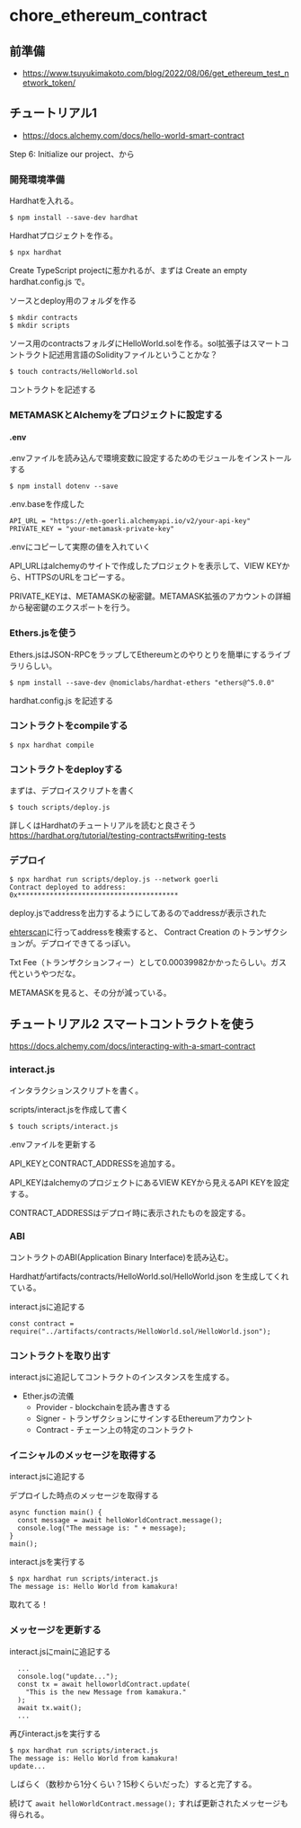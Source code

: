 # chore_ethereum_contract

## 前準備

- https://www.tsuyukimakoto.com/blog/2022/08/06/get_ethereum_test_network_token/

## チュートリアル1

- https://docs.alchemy.com/docs/hello-world-smart-contract

Step 6: Initialize our project、から

### 開発環境準備

Hardhatを入れる。

```
$ npm install --save-dev hardhat
```

Hardhatプロジェクトを作る。

```
$ npx hardhat
```

Create TypeScript projectに惹かれるが、まずは Create an empty hardhat.config.js で。

ソースとdeploy用のフォルダを作る

```
$ mkdir contracts
$ mkdir scripts
```

ソース用のcontractsフォルダにHelloWorld.solを作る。sol拡張子はスマートコントラクト記述用言語のSolidityファイルということかな？

```
$ touch contracts/HelloWorld.sol
```

コントラクトを記述する

### METAMASKとAlchemyをプロジェクトに設定する

#### .env

.envファイルを読み込んで環境変数に設定するためのモジュールをインストールする
```
$ npm install dotenv --save
```

.env.baseを作成した
```
API_URL = "https://eth-goerli.alchemyapi.io/v2/your-api-key"
PRIVATE_KEY = "your-metamask-private-key"
```

.envにコピーして実際の値を入れていく

API_URLはalchemyのサイトで作成したプロジェクトを表示して、VIEW KEYから、HTTPSのURLをコピーする。

PRIVATE_KEYは、METAMASKの秘密鍵。METAMASK拡張のアカウントの詳細から秘密鍵のエクスポートを行う。

### Ethers.jsを使う

Ethers.jsはJSON-RPCをラップしてEthereumとのやりとりを簡単にするライブラリらしい。

```
$ npm install --save-dev @nomiclabs/hardhat-ethers "ethers@^5.0.0"
```

hardhat.config.js を記述する

### コントラクトをcompileする

```
$ npx hardhat compile
```

### コントラクトをdeployする

まずは、デプロイスクリプトを書く

```
$ touch scripts/deploy.js
```

詳しくはHardhatのチュートリアルを読むと良さそう
https://hardhat.org/tutorial/testing-contracts#writing-tests

### デプロイ

```
$ npx hardhat run scripts/deploy.js --network goerli
Contract deployed to address: 0x****************************************
```

deploy.jsでaddressを出力するようにしてあるのでaddressが表示された

[ehterscan](https://goerli.etherscan.io/)に行ってaddressを検索すると、 Contract Creation のトランザクションが。デプロイできてるっぽい。

Txt Fee（トランザクションフィー）として0.00039982かかったらしい。ガス代というやつだな。

METAMASKを見ると、その分が減っている。

## チュートリアル2 スマートコントラクトを使う

https://docs.alchemy.com/docs/interacting-with-a-smart-contract

### interact.js

インタラクションスクリプトを書く。

scripts/interact.jsを作成して書く
```
$ touch scripts/interact.js
```

.envファイルを更新する

API_KEYとCONTRACT_ADDRESSを追加する。

API_KEYはalchemyのプロジェクトにあるVIEW KEYから見えるAPI KEYを設定する。

CONTRACT_ADDRESSはデプロイ時に表示されたものを設定する。

### ABI

コントラクトのABI(Application Binary Interface)を読み込む。

Hardhatがartifacts/contracts/HelloWorld.sol/HelloWorld.json を生成してくれている。

interact.jsに追記する
```
const contract = require("../artifacts/contracts/HelloWorld.sol/HelloWorld.json");
```

### コントラクトを取り出す

interact.jsに追記してコントラクトのインスタンスを生成する。

- Ether.jsの流儀
  - Provider - blockchainを読み書きする
  - Signer - トランザクションにサインするEthereumアカウント
  - Contract - チェーン上の特定のコントラクト

### イニシャルのメッセージを取得する

interact.jsに追記する

デプロイした時点のメッセージを取得する
```
async function main() {
  const message = await helloWorldContract.message();
  console.log("The message is: " + message);
}
main();
```

interact.jsを実行する
```
$ npx hardhat run scripts/interact.js
The message is: Hello World from kamakura!
```

取れてる！

### メッセージを更新する

interact.jsにmainに追記する

```
  ...
  console.log("update...");
  const tx = await helloworldContract.update(
    "This is the new Message from kamakura."
  );
  await tx.wait();
  ...
```

再びinteract.jsを実行する
```
$ npx hardhat run scripts/interact.js
The message is: Hello World from kamakura!
update...
```

しばらく（数秒から1分くらい？15秒くらいだった）すると完了する。

続けて `await helloWorldContract.message();` すれば更新されたメッセージも得られる。
